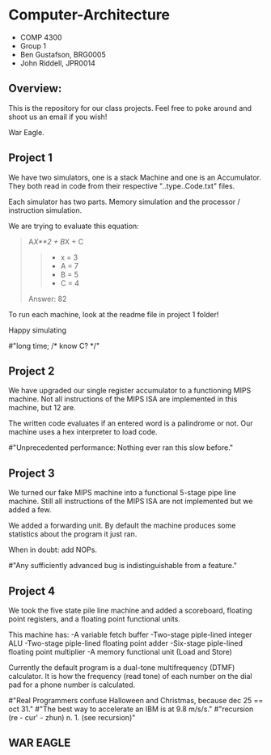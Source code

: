 Computer-Architecture
=====================
- COMP 4300
- Group 1
- Ben Gustafson, BRG0005
- John Riddell, JPR0014

Overview:
-------------

This is the repository for our class projects. Feel free to poke around and shoot us an email if you wish!

War Eagle.

Project 1
-------------

We have two simulators, one is a stack Machine and one is an Accumulator.
They both read in code from their respective "..type..Code.txt" files.

Each simulator has two parts. Memory simulation and the processor / instruction simulation.

We are trying to evaluate this equation:

>A*X**2 + B*X + C
>> - x = 3
>> - A = 7
>> - B = 5
>> - C = 4
>
> Answer: 82

To run each machine, look at the readme file in project 1 folder!

Happy simulating

#"long time; /* know C? */"

Project 2
-------------

We have upgraded our single register accumulator to a functioning MIPS machine. Not all instructions of the MIPS ISA are implemented in this machine, but 12 are.

The written code evaluates if an entered word is a palindrome or not. Our machine uses a hex interpreter to load code.

#"Unprecedented performance: Nothing ever ran this slow before."

Project 3
-------------

We turned our fake MIPS machine into a functional 5-stage pipe line machine. Still all instructions of the MIPS ISA are not implemented but we added a few.

We added a forwarding unit. By default the machine produces some statistics about the program it just ran.

When in doubt: add NOPs.

#"Any sufficiently advanced bug is indistinguishable from a feature."

Project 4
-------------

We took the five state pile line machine and added a scoreboard, floating point registers, and a floating point functional units.

This machine has:
-A variable fetch buffer
-Two-stage piple-lined integer ALU
-Two-stage piple-lined floating point adder
-Six-stage piple-lined floating point multiplier
-A memory functional unit (Load and Store)

Currently the default program is a dual-tone multifrequency (DTMF) calculator. It is how the frequency (read tone) of each number on the dial pad for a phone number is calculated.

#"Real Programmers confuse Halloween and Christmas, because dec 25 == oct 31."
#"The best way to accelerate an IBM is at 9.8 m/s/s."
#"recursion (re - cur' - zhun) n. 1. (see recursion)"


WAR EAGLE
----------
